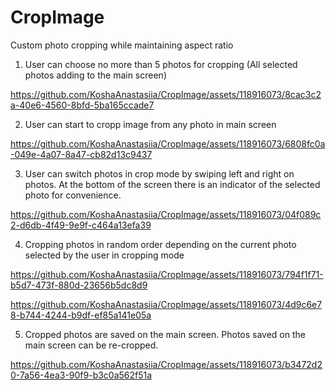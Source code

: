 # CropImage
Сustom photo cropping while maintaining aspect ratio

1. User can choose no more than 5 photos for cropping (All selected photos adding to the main screen)

https://github.com/KoshaAnastasiia/CropImage/assets/118916073/8cac3c2a-40e6-4560-8bfd-5ba165ccade7

2. User can start to cropp image from any photo in main screen

https://github.com/KoshaAnastasiia/CropImage/assets/118916073/6808fc0a-049e-4a07-8a47-cb82d13c9437

3. User can switch photos in crop mode by swiping left and right on photos. At the bottom of the screen there is an indicator of the selected photo for convenience. 

https://github.com/KoshaAnastasiia/CropImage/assets/118916073/04f089c2-d6db-4f49-9e9f-c464a13efa39

4. Cropping photos in random order depending on the current photo selected by the user in cropping mode

https://github.com/KoshaAnastasiia/CropImage/assets/118916073/794f1f71-b5d7-473f-880d-23656b5dc8d9

https://github.com/KoshaAnastasiia/CropImage/assets/118916073/4d9c6e78-b744-4244-b9df-ef85a141e05a

5. Cropped photos are saved on the main screen. Photos saved on the main screen can be re-cropped.

https://github.com/KoshaAnastasiia/CropImage/assets/118916073/b3472d20-7a56-4ea3-90f9-b3c0a562f51a

